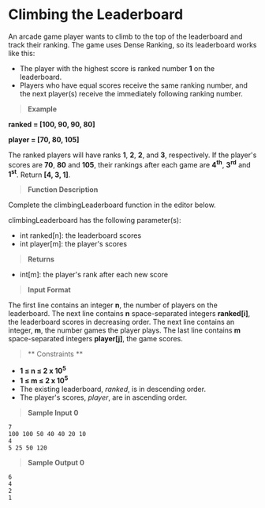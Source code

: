 # Climbing the Leaderboard

An arcade game player wants to climb to the top of the leaderboard and track their ranking. The game uses Dense Ranking, so its leaderboard works like this:

- The player with the highest score is ranked number **1** on 
the leaderboard.
- Players who have equal scores receive the same ranking number, and the next player(s) receive the immediately following ranking number.

>**Example**

**ranked = [100, 90, 90, 80]**

**player = [70, 80, 105]**

The ranked players will have ranks **1**, **2**, **2**, and **3**, 
respectively. If the player's scores are **70**, **80** and **105**, 
their rankings after each game are **4<sup>th</sup>**, **3<sup>rd</sup>** 
and **1<sup>st</sup>**. Return **[4, 3, 1]**.

>**Function Description**

Complete the climbingLeaderboard function in the editor below.

climbingLeaderboard has the following parameter(s):

- int ranked[n]: the leaderboard scores
- int player[m]: the player's scores

>**Returns**

- int[m]: the player's rank after each new score

>**Input Format**

The first line contains an integer **n**, the number of players on the leaderboard.
The next line contains **n** space-separated integers **ranked[i]**, 
the leaderboard scores in decreasing order.
The next line contains an integer, **m**, the number games the player plays.
The last line contains **m** space-separated integers **player[j]**, the game scores.

> ** Constraints **

- **1 &le; n &le; 2 x 10<sup>5</sup>**
- **1 &le; m &le; 2 x 10<sup>5</sup>**
- The existing leaderboard, *ranked*, is in descending order. 
- The player's scores, *player*, are in ascending order.

> **Sample Input 0**
```
7
100 100 50 40 40 20 10
4
5 25 50 120
```

> **Sample Output 0**
```
6
4
2
1
```
